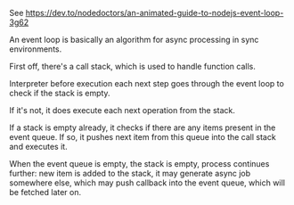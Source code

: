 
See https://dev.to/nodedoctors/an-animated-guide-to-nodejs-event-loop-3g62

An event loop is basically an algorithm for async processing in sync environments.

First off, there's a call stack, which is used to handle function calls.

Interpreter before execution each next step goes through the event loop to check if the stack is empty. 

If it's not, it does execute each next operation from the stack. 

If a stack is empty already, it checks if there are any items present in the event queue. If so, it pushes next item from this queue into the call stack and executes it. 

When the event queue is empty, the stack is empty, process continues further: new item is added to the stack, it may generate async job somewhere else, which may push callback into the event queue, which will be fetched later on.




